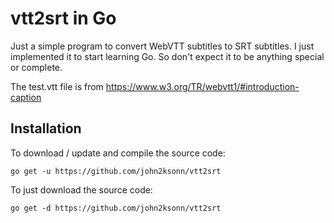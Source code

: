 # vtt2srt in Go

Just a simple program to convert WebVTT subtitles to SRT subtitles.
I just implemented it to start learning Go. So don't expect it to be anything
special or complete.

The test.vtt file is from <https://www.w3.org/TR/webvtt1/#introduction-caption>

## Installation

To download / update and compile the source code:

`go get -u https://github.com/john2ksonn/vtt2srt`

To just download the source code:

`go get -d https://github.com/john2ksonn/vtt2srt`

